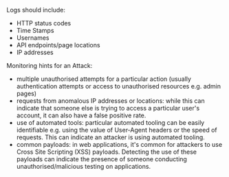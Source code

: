 Logs should include:

-   HTTP status codes
-   Time Stamps
-   Usernames
-   API endpoints/page locations
-   IP addresses

Monitoring hints for an Attack:

-   multiple unauthorised attempts for a particular action (usually authentication attempts or access to unauthorised resources e.g. admin pages)
-   requests from anomalous IP addresses or locations: while this can indicate that someone else is trying to access a particular user's account, it can also have a false positive rate.
-   use of automated tools: particular automated tooling can be easily identifiable e.g. using the value of User-Agent headers or the speed of requests. This can indicate an attacker is using automated tooling.
-   common payloads: in web applications, it's common for attackers to use Cross Site Scripting (XSS) payloads. Detecting the use of these payloads can indicate the presence of someone conducting unauthorised/malicious testing on applications.